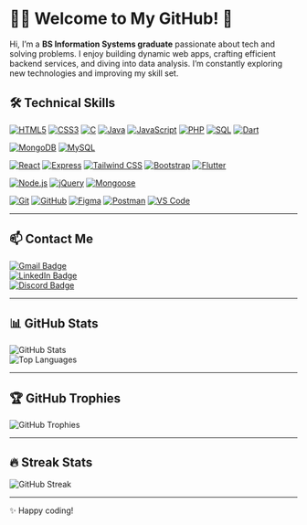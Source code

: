# 👨‍💻 Welcome to My GitHub! 🚀

Hi, I’m a **BS Information Systems graduate** passionate about tech and solving problems. I enjoy building dynamic web apps, crafting efficient backend services, and diving into data analysis. I’m constantly exploring new technologies and improving my skill set.

## 🛠 Technical Skills

[![HTML5](https://img.shields.io/badge/-HTML5-E34F26?style=flat-square&logo=HTML5&logoColor=white)](https://developer.mozilla.org/en-US/docs/Web/Guide/HTML/HTML5) 
[![CSS3](https://img.shields.io/badge/-CSS3-1572B6?style=flat-square&logo=CSS3&logoColor=white)](https://developer.mozilla.org/en-US/docs/Web/CSS) 
[![C](https://img.shields.io/badge/-C-A8B9CC?style=flat-square&logo=C&logoColor=white)](https://en.wikipedia.org/wiki/C_(programming_language)) 
[![Java](https://img.shields.io/badge/-Java-007396?style=flat-square&logo=Java&logoColor=white)](https://www.java.com/) 
[![JavaScript](https://img.shields.io/badge/-JavaScript-F7DF1E?style=flat-square&logo=JavaScript&logoColor=black)](https://developer.mozilla.org/en-US/docs/Web/JavaScript) 
[![PHP](https://img.shields.io/badge/-PHP-777BB4?style=flat-square&logo=PHP&logoColor=white)](https://www.php.net/) 
[![SQL](https://img.shields.io/badge/-SQL-4479A1?style=flat-square&logo=MySQL&logoColor=white)](https://www.mysql.com/) 
[![Dart](https://img.shields.io/badge/-Dart-0175C2?style=flat-square&logo=Dart&logoColor=white)](https://dart.dev/) 

[![MongoDB](https://img.shields.io/badge/-MongoDB-47A248?style=flat-square&logo=MongoDB&logoColor=white)](https://www.mongodb.com/) 
[![MySQL](https://img.shields.io/badge/-MySQL-4479A1?style=flat-square&logo=MySQL&logoColor=white)](https://www.mysql.com/) 

[![React](https://img.shields.io/badge/-React-61DAFB?style=flat-square&logo=React&logoColor=black)](https://reactjs.org/) 
[![Express](https://img.shields.io/badge/-Express-000000?style=flat-square&logo=Express&logoColor=white)](https://expressjs.com/) 
[![Tailwind CSS](https://img.shields.io/badge/-Tailwind%20CSS-38B2AC?style=flat-square&logo=Tailwind%20CSS&logoColor=white)](https://tailwindcss.com/) 
[![Bootstrap](https://img.shields.io/badge/-Bootstrap-563D7C?style=flat-square&logo=Bootstrap&logoColor=white)](https://getbootstrap.com/) 
[![Flutter](https://img.shields.io/badge/-Flutter-02569B?style=flat-square&logo=Flutter&logoColor=white)](https://flutter.dev/) 

[![Node.js](https://img.shields.io/badge/-Node.js-339933?style=flat-square&logo=Node.js&logoColor=white)](https://nodejs.org/) 
[![jQuery](https://img.shields.io/badge/-jQuery-0769AD?style=flat-square&logo=jQuery&logoColor=white)](https://jquery.com/) 
[![Mongoose](https://img.shields.io/badge/-Mongoose-880000?style=flat-square&logo=Mongoose&logoColor=white)](https://mongoosejs.com/)

[![Git](https://img.shields.io/badge/-Git-F05032?style=flat-square&logo=Git&logoColor=white)](https://git-scm.com/) 
[![GitHub](https://img.shields.io/badge/-GitHub-181717?style=flat-square&logo=GitHub&logoColor=white)](https://github.com/) 
[![Figma](https://img.shields.io/badge/-Figma-F24E1E?style=flat-square&logo=Figma&logoColor=white)](https://www.figma.com/) 
[![Postman](https://img.shields.io/badge/-Postman-FF6C37?style=flat-square&logo=Postman&logoColor=white)](https://www.postman.com/) 
[![VS Code](https://img.shields.io/badge/-VS%20Code-007ACC?style=flat-square&logo=Visual%20Studio%20Code&logoColor=white)](https://code.visualstudio.com/)

---

## 📫 Contact Me

[![Gmail Badge](https://img.shields.io/badge/-jamesdesena27@gmail.com-red?style=flat-square&logo=Gmail&logoColor=white)](mailto:jamesdesena27@gmail.com)  
[![LinkedIn Badge](https://img.shields.io/badge/-James%20De%20Sena-blue?style=flat-square&logo=Linkedin&logoColor=white)](https://www.linkedin.com/in/james-desena)  
[![Discord Badge](https://img.shields.io/badge/-kaaoruu%237542-5865F2?style=flat-square&logo=Discord&logoColor=white)](https://discordapp.com/users/kaaoruu)

---

## 📊 GitHub Stats

![GitHub Stats](https://github-readme-stats.vercel.app/api?username=JamesDeSena&show_icons=true&theme=radical)  
![Top Languages](https://github-readme-stats.vercel.app/api/top-langs/?username=JamesDeSena&layout=compact&theme=radical)

---

## 🏆 GitHub Trophies

![GitHub Trophies](https://github-profile-trophy.vercel.app/?username=JamesDeSena&theme=darkhub)

---

## 🔥 Streak Stats

![GitHub Streak](https://github-readme-streak-stats.herokuapp.com/?user=JamesDeSena&theme=highcontrast)

---

✨ Happy coding!
